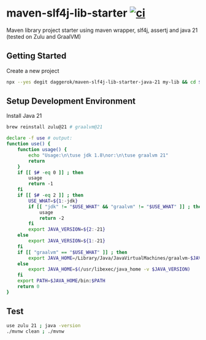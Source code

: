 # maven-slf4j-lib-starter [![ci](https://github.com/daggerok/maven-slf4j-lib-starter-java-21/actions/workflows/ci.yml/badge.svg)](https://github.com/daggerok/maven-slf4j-lib-starter-java-21/actions/workflows/ci.yml)
Maven library project starter using maven wrapper, slf4j, assertj and java 21 (tested on Zulu and GraalVM)

## Getting Started

Create a new project

```bash
npx --yes degit daggerok/maven-slf4j-lib-starter-java-21 my-lib && cd $_
```

## Setup Development Environment

Install Java 21

```bash
brew reinstall zulu@21 # graalvm@21

declare -f use # output:
function use() {
	function usage() {
		echo "Usage:\n\tuse jdk 1.8\nor:\n\tuse graalvm 21"
		return
	}
	if [[ $# -eq 0 ]] ; then
		usage
		return -1
	fi
	if [[ $# -eq 2 ]] ; then
		USE_WHAT=${1:-jdk}
		if [[ "jdk" != "$USE_WHAT" && "graalvm" != "$USE_WHAT" ]] ; then
			usage
			return -2
		fi
		export JAVA_VERSION=${2:-21}
	else
		export JAVA_VERSION=${1:-21}
	fi
	if [[ "graalvm" == "$USE_WHAT" ]] ; then
		export JAVA_HOME=/Library/Java/JavaVirtualMachines/graalvm-$JAVA_VERSION.jdk/Contents/Home
	else
		export JAVA_HOME=$(/usr/libexec/java_home -v $JAVA_VERSION)
	fi
	export PATH=$JAVA_HOME/bin:$PATH
	return 0
}
```

## Test

```bash
use zulu 21 ; java -version
./mvnw clean ; ./mvnw
```

